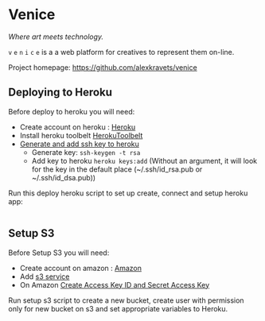 # Venice

*Where art meets technology.*

`v` `e` `n` `i` `c` `e` is a a web platform for creatives to represent them on-line.

Project homepage: https://github.com/alexkravets/venice

## Deploying to Heroku

Before deploy to heroku you will need:

- Create account on heroku : [Heroku](https://heroku.com)
- Install heroku toolbelt [HerokuToolbelt](https://toolbelt.heroku.com/)
- [Generate and add ssh key to heroku](https://devcenter.heroku.com/articles/keys)
    - Generate key: `ssh-keygen -t rsa`
    - Add key to heroku `heroku keys:add` (Without an argument, it will look for the key in the default place (~/.ssh/id_rsa.pub or ~/.ssh/id_dsa.pub))


Run this deploy heroku script to set up create, connect and setup heroku app:
``` % ./bin/deploy_heroku.bash
```


## Setup S3

Before Setup S3 you will need:

- Create account on amazon : [Amazon](http://aws.amazon.com/)
- Add [s3 service](console.aws.amazon.com/console/home)
- On Amazon [Create Access Key ID and Secret Access Key](http://docs.aws.amazon.com/AWSSimpleQueueService/latest/SQSGettingStartedGuide/AWSCredentials.html)

Run setup s3 script to create a new bucket, create user with permission only for new bucket on s3 and set appropriate variables to Heroku.

```rake heroku:setup_s3
